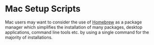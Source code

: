 # Mac Setup Scripts
Mac users may want to consider the use of [Homebrew](brew.sh) as a package manager which simplifies the installation of many packages, desktop applications, command line tools etc. by using a single command for the majority of installations.